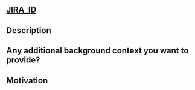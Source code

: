 ## [JIRA_ID](https://freshly.atlassian.net/browse/JIRA_ID)

## Description

<!--- Provide a general summary description of your changes -->

## Any additional background context you want to provide?

<!--- Describe your changes in detail -->
<!--- Please add as much detail in this and the following sections to help us understand what you're doing and why. -->

## Motivation 